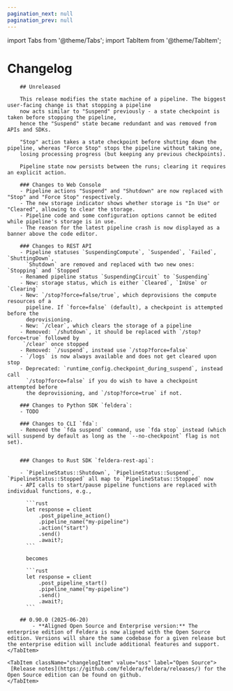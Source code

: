 ```yaml
---
pagination_next: null
pagination_prev: null
---
```


import Tabs from '@theme/Tabs';
import TabItem from '@theme/TabItem';

# Changelog


<Tabs>
    <TabItem className="changelogItem" value="enterprise" label="Enterprise">

        ## Unreleased

        This release modifies the state machine of a pipeline. The biggest user-facing change is that stopping a pipeline
        now acts similar to "Suspend" previously - a state checkpoint is taken before stopping the pipeline,
        hence the "Suspend" state became redundant and was removed from APIs and SDKs.

        "Stop" action takes a state checkpoint before shutting down the pipeline, whereas "Force Stop" stops the pipeline without taking one,
        losing processing progress (but keeping any previous checkpoints).

        Pipeline state now persists between the runs; clearing it requires an explicit action.

        ### Changes to Web Console
        - Pipeline actions "Suspend" and "Shutdown" are now replaced with "Stop" and "Force Stop" respectively.
        - The new storage indicator shows whether storage is "In Use" or "Cleared", allowing to clear the storage.
        - Pipeline code and some configuration options cannot be edited while pipeline's storage is in use.
        - The reason for the latest pipeline crash is now displayed as a banner above the code editor.

        ### Changes to REST API
        - Pipeline statuses `SuspendingCompute`, `Suspended`, `Failed`, `ShuttingDown`,
          `Shutdown` are removed and replaced with two new ones: `Stopping` and `Stopped`
        - Renamed pipeline status `SuspendingCircuit` to `Suspending`
        - New: storage status, which is either `Cleared`, `InUse` or `Clearing`
        - New: `/stop?force=false/true`, which deprovisions the compute resources of a
          pipeline. If `force=false` (default), a checkpoint is attempted before the
          deprovisioning.
        - New: `/clear`, which clears the storage of a pipeline
        - Removed: `/shutdown`, it should be replaced with `/stop?force=true` followed by
         `/clear` once stopped
        - Removed: `/suspend`, instead use `/stop?force=false`
        - `/logs` is now always available and does not get cleared upon stop
        - Deprecated: `runtime_config.checkpoint_during_suspend`, instead call
          `/stop?force=false` if you do wish to have a checkpoint attempted before
          the deprovisioning, and `/stop?force=true` if not.

        ### Changes to Python SDK `feldera`:
        - TODO

        ### Changes to CLI `fda`:
        - Removed the `fda suspend` command, use `fda stop` instead (which will suspend by default as long as the `--no-checkpoint` flag is not set).


        ### Changes to Rust SDK `feldera-rest-api`:

        - `PipelineStatus::Shutdown`, `PipelineStatus::Suspend`, `PipelineStatus::Stopped` all map to `PipelineStatus::Stopped` now
        - API calls to start/pause pipeline functions are replaced with individual functions, e.g.,

          ```rust
          let response = client
              .post_pipeline_action()
              .pipeline_name("my-pipeline")
              .action("start")
              .send()
              .await?;
          ```

          becomes

          ```rust
          let response = client
              .post_pipeline_start()
              .pipeline_name("my-pipeline")
              .send()
              .await?;
          ```

        ## 0.90.0 (2025-06-20)
            - **Aligned Open Source and Enterprise version:** The enterprise edition of Feldera is now aligned with the Open Source edition. Versions will share the same codebase for a given release but the enterprise edition will include additional features and support.
    </TabItem>

    <TabItem className="changelogItem" value="oss" label="Open Source">
     [Release notes](https://github.com/feldera/feldera/releases/) for the Open Source edition can be found on github.
    </TabItem>
</Tabs>
